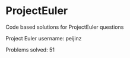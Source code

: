 ProjectEuler
============

Code based solutions for ProjectEuler questions

Project Euler username: peijinz

Problems solved: 51
